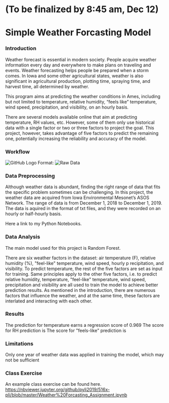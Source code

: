 # (To be finalized by 8:45 am, Dec 12)

# Simple Weather Forcasting Model

### Introduction 

Weather forecast is essential in modern society. People acquire weather information every day and everywhere to make plans on traveling and events. Weather forecasting helps people be prepared when a storm comes. In Iowa and some other agricultural states, weather is also significant in agricultural production, plotting time, spraying time, and harvest time, all determined by weather. 

This program aims at predicting the weather conditions in Ames, including but not limited to temperature, relative humidity, “feels like” temperature, wind speed, precipitation, and visibility, on an hourly basis. 

There are several models available online that aim at predicting temperature, RH values, etc. However, some of them only use historical data with a single factor or two or three factors to project the goal. This project, however, takes advantage of five factors to predict the remaining one, potentially increasing the reliability and accuracy of the model. 

### Workflow

![GitHub Logo](/images/DataExploration.png)
Format: ![Raw Data](url)

### Data Preprocessing

Although weather data is abundant, finding the right range of data that fits the specific problem sometimes can be challenging. In this project, the weather data are acquired from Iowa Environmental Mesonet’s ASOS Network. The range of data is from December 1, 2018 to December 1, 2019. The data is aquired in the format of txt files, and they were recorded on an hourly or half-hourly basis.

Here a link to my Python Notebooks. 

### Data Analysis

The main model used for this project is Random Forest. 

There are six weather factors in the dataset: air temperature (F), relative humidity (%), "feel-like" temperature, wind speed, hourly p recipitation, and visibility. To predict temperature, the rest of the five factors are set as input for training. Same principles apply to the other five factors, i.e. to predict relative humidity, temperature, "feel-like" temperature, wind speed, precipitation and visibility are all used to train the model to achieve better prediction results. As mentioned in the introduction, there are numerous factors that influence the weather, and at the same time, these factors are interlated and interacting with each other. 

### Results
The prediction for temperature earns a regression score of 0.969
The score for RH prediction is 
The score for "feels-like" prediction is 


### Limitations

Only one year of weather data was applied in training the model, which may not be sufficient 

### Class Exercise

An example class exercise can be found here. 
https://nbviewer.jupyter.org/github/pyli2019/516x-pli/blob/master/Weather%20Forcasting_Assignment.ipynb
